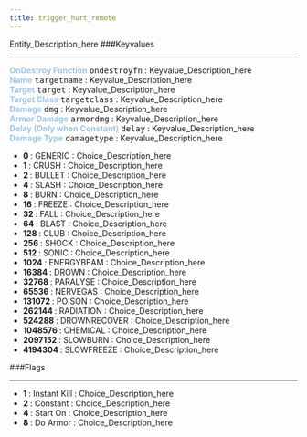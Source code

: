 ```yaml
---
title: trigger_hurt_remote
---
```


Entity_Description_here
###Keyvalues
<hr>
<div class="entityentry">
<span style="color:#9fc5e8;"><b>OnDestroy Function</b></span> <kbd  class="tooltip" data-tooltip="string">ondestroyfn</kbd> :
Keyvalue_Description_here
</div>
<div class="entityentry">
<span style="color:#9fc5e8;"><b>Name</b></span> <kbd  class="tooltip" data-tooltip="target_source">targetname</kbd> :
Keyvalue_Description_here
</div>
<div class="entityentry">
<span style="color:#9fc5e8;"><b>Target</b></span> <kbd  class="tooltip" data-tooltip="target_destination">target</kbd> :
Keyvalue_Description_here
</div>
<div class="entityentry">
<span style="color:#9fc5e8;"><b>Target Class</b></span> <kbd  class="tooltip" data-tooltip="string">targetclass</kbd> :
Keyvalue_Description_here
</div>
<div class="entityentry">
<span style="color:#9fc5e8;"><b>Damage</b></span> <kbd  class="tooltip" data-tooltip="integer">dmg</kbd> :
Keyvalue_Description_here
</div>
<div class="entityentry">
<span style="color:#9fc5e8;"><b>Armor Damage</b></span> <kbd  class="tooltip" data-tooltip="integer">armordmg</kbd> :
Keyvalue_Description_here
</div>
<div class="entityentry">
<span style="color:#9fc5e8;"><b>Delay (Only when Constant)</b></span> <kbd  class="tooltip" data-tooltip="string">delay</kbd> :
Keyvalue_Description_here
</div>
<div class="entityentry">
<span style="color:#9fc5e8;"><b>Damage Type</b></span> <kbd  class="tooltip" data-tooltip="choices">damagetype</kbd> :
Keyvalue_Description_here
<ul>
<li><b>0 </b></span> : GENERIC : Choice_Description_here</li>
<li><b>1 </b></span> : CRUSH : Choice_Description_here</li>
<li><b>2 </b></span> : BULLET : Choice_Description_here</li>
<li><b>4 </b></span> : SLASH : Choice_Description_here</li>
<li><b>8 </b></span> : BURN : Choice_Description_here</li>
<li><b>16 </b></span> : FREEZE : Choice_Description_here</li>
<li><b>32 </b></span> : FALL : Choice_Description_here</li>
<li><b>64 </b></span> : BLAST : Choice_Description_here</li>
<li><b>128 </b></span> : CLUB : Choice_Description_here</li>
<li><b>256 </b></span> : SHOCK : Choice_Description_here</li>
<li><b>512 </b></span> : SONIC : Choice_Description_here</li>
<li><b>1024 </b></span> : ENERGYBEAM : Choice_Description_here</li>
<li><b>16384 </b></span> : DROWN : Choice_Description_here</li>
<li><b>32768 </b></span> : PARALYSE : Choice_Description_here</li>
<li><b>65536 </b></span> : NERVEGAS : Choice_Description_here</li>
<li><b>131072 </b></span> : POISON : Choice_Description_here</li>
<li><b>262144 </b></span> : RADIATION : Choice_Description_here</li>
<li><b>524288 </b></span> : DROWNRECOVER : Choice_Description_here</li>
<li><b>1048576 </b></span> : CHEMICAL : Choice_Description_here</li>
<li><b>2097152 </b></span> : SLOWBURN : Choice_Description_here</li>
<li><b>4194304 </b></span> : SLOWFREEZE : Choice_Description_here</li>
</ul>
</div>
###Flags
<hr>
<div class="entityflags">
<ul>
<li><b>1 </b></span> : Instant Kill : Choice_Description_here</li>
<li><b>2 </b></span> : Constant : Choice_Description_here</li>
<li><b>4 </b></span> : Start On : Choice_Description_here</li>
<li><b>8 </b></span> : Do Armor : Choice_Description_here</li>
</ul>
</div>

